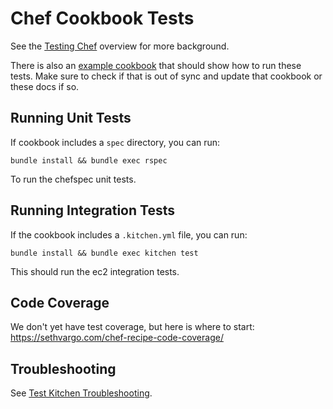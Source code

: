 # Chef Cookbook Tests

See the [Testing Chef](chef.md) overview for more background.

There is also an [example
cookbook](https://github.com/18F/identity-devops/tree/master/kitchen/cookbooks/cookbook_example)
that should show how to run these tests.  Make sure to check if that is out of
sync and update that cookbook or these docs if so.

## Running Unit Tests

If cookbook includes a `spec` directory, you can run:

```
bundle install && bundle exec rspec
```

To run the chefspec unit tests.

## Running Integration Tests

If the cookbook includes a `.kitchen.yml` file, you can run:

```
bundle install && bundle exec kitchen test
```

This should run the ec2 integration tests.

## Code Coverage

We don't yet have test coverage, but here is where to start:
https://sethvargo.com/chef-recipe-code-coverage/

## Troubleshooting

See [Test Kitchen Troubleshooting](chef.md#test-kitchen-troubleshooting).
